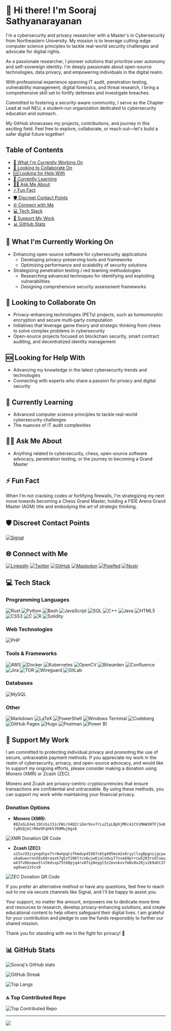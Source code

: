 # 👋 Hi there! I'm Sooraj Sathyanarayanan

I'm a cybersecurity and privacy researcher with a Master's in Cybersecurity from Northeastern University. My mission is to leverage cutting-edge computer science principles to tackle real-world security challenges and advocate for digital rights.

As a passionate researcher, I pioneer solutions that prioritize user autonomy and self-sovereign identity. I'm deeply passionate about open-source technologies, data privacy, and empowering individuals in the digital realm.

With professional experience spanning IT audit, penetration testing, vulnerability management, digital forensics, and threat research, I bring a comprehensive skill set to fortify defenses and investigate breaches.

Committed to fostering a security-aware community, I serve as the Chapter Lead at null NEU, a student-run organization dedicated to cybersecurity education and outreach.

My GitHub showcases my projects, contributions, and journey in this exciting field. Feel free to explore, collaborate, or reach out—let's build a safer digital future together!

## Table of Contents
- [🔭 What I'm Currently Working On](#-what-im-currently-working-on)
- [🤝 Looking to Collaborate On](#-looking-to-collaborate-on)
- [🆘 Looking for Help With](#-looking-for-help-with)
- [🌱 Currently Learning](#-currently-learning)
- [🙋‍♂️ Ask Me About](#️-ask-me-about)
- [⚡ Fun Fact](#-fun-fact)
- [🛡️ Discreet Contact Points](#️-discreet-contact-points)
- [🌐 Connect with Me](#-connect-with-me)
- [💻 Tech Stack](#-tech-stack)
- [💖 Support My Work](#-support-my-work)
- [📊 GitHub Stats](#-github-stats)

## 🔭 What I'm Currently Working On
- Enhancing open-source software for cybersecurity applications
  - Developing privacy-preserving tools and frameworks
  - Optimizing performance and scalability of security solutions
- Strategizing penetration testing / red teaming methodologies
  - Researching advanced techniques for identifying and exploiting vulnerabilities
  - Designing comprehensive security assessment frameworks

## 🤝 Looking to Collaborate On
- Privacy-enhancing technologies (PETs) projects, such as homomorphic encryption and secure multi-party computation
- Initiatives that leverage game theory and strategic thinking from chess to solve complex problems in cybersecurity
- Open-source projects focused on blockchain security, smart contract auditing, and decentralized identity management

## 🆘 Looking for Help With
- Advancing my knowledge in the latest cybersecurity trends and technologies
- Connecting with experts who share a passion for privacy and digital security

## 🌱 Currently Learning
- Advanced computer science principles to tackle real-world cybersecurity challenges
- The nuances of IT audit complexities

## 🙋‍♂️ Ask Me About
- Anything related to cybersecurity, chess, open-source software advocacy, penetration testing, or the journey to becoming a Grand Master

## ⚡ Fun Fact
When I'm not cracking codes or fortifying firewalls, I'm strategizing my next move towards becoming a Chess Grand Master, holding a FIDE Arena Grand Master (AGM) title and embodying the art of strategic thinking.

## 🛡️ Discreet Contact Points
[![Signal](https://img.shields.io/badge/Signal-%23039BE5.svg?style=for-the-badge&logo=Signal&logoColor=white)](https://signal.me/#eu/tao35l1vQxmrWcie6iW3dXlcFo0t3Pzae7WFHEMJnAIqKn2WxP5KnKKq5ClE+ZDD)

## 🌐 Connect with Me
[![LinkedIn](https://img.shields.io/badge/LinkedIn-%230077B5.svg?style=for-the-badge&logo=linkedin&logoColor=white)](https://linkedin.com/in/soorajsathyanarayanan)
[![Twitter](https://img.shields.io/badge/Twitter-%231DA1F2.svg?style=for-the-badge&logo=Twitter&logoColor=white)](https://twitter.com/iAnonymous3000)
[![GitHub](https://img.shields.io/badge/GitHub-%23121011.svg?style=for-the-badge&logo=github&logoColor=white)](https://github.com/iAnonymous3000)
[![Mastodon](https://img.shields.io/badge/Mastodon-%232B90D9.svg?style=for-the-badge&logo=mastodon&logoColor=white)](https://mastodon.social/@ianonymous3000@mastodon.social)
[![Pixelfed](https://img.shields.io/badge/Pixelfed-FE5456.svg?style=for-the-badge&logo=pixelfed&logoColor=white)](https://pixelfed.social/iAnonymous3000)
[![Nostr](https://img.shields.io/badge/Nostr-602C0C.svg?style=for-the-badge&logo=nostr&logoColor=white)](https://njump.me/npub1dn9rvp2w7hdxgwl6j6rvujywyan559ghmdvrk6huydhzrz7a90fq6vleul)

## 💻 Tech Stack

### Programming Languages
![Rust](https://img.shields.io/badge/Rust-%23000000.svg?style=for-the-badge&logo=rust&logoColor=white)
![Python](https://img.shields.io/badge/Python-3670A0.svg?style=for-the-badge&logo=python&logoColor=ffdd54)
![Bash](https://img.shields.io/badge/Bash-%23121011.svg?style=for-the-badge&logo=gnu-bash&logoColor=white)
![JavaScript](https://img.shields.io/badge/JavaScript-%23323330.svg?style=for-the-badge&logo=javascript&logoColor=%23F7DF1E)
![SQL](https://img.shields.io/badge/SQL-%23CC2927.svg?style=for-the-badge&logo=postgresql&logoColor=white)
![C++](https://img.shields.io/badge/C++-%2300599C.svg?style=for-the-badge&logo=c%2B%2B&logoColor=white)
![Java](https://img.shields.io/badge/Java-%23ED8B00.svg?style=for-the-badge&logo=openjdk&logoColor=white)
![HTML5](https://img.shields.io/badge/HTML5-%23E34F26.svg?style=for-the-badge&logo=html5&logoColor=white)
![CSS3](https://img.shields.io/badge/CSS3-%231572B6.svg?style=for-the-badge&logo=css3&logoColor=white)
![C](https://img.shields.io/badge/C-%2300599C.svg?style=for-the-badge&logo=c&logoColor=white)
![R](https://img.shields.io/badge/R-%23276DC3.svg?style=for-the-badge&logo=r&logoColor=white)
![Solidity](https://img.shields.io/badge/Solidity-%23363636.svg?style=for-the-badge&logo=solidity&logoColor=white)

### Web Technologies
![PHP](https://img.shields.io/badge/PHP-%23777BB4.svg?style=for-the-badge&logo=php&logoColor=white)

### Tools & Frameworks
![AWS](https://img.shields.io/badge/AWS-%23FF9900.svg?style=for-the-badge&logo=amazon-aws&logoColor=white)
![Docker](https://img.shields.io/badge/Docker-%230db7ed.svg?style=for-the-badge&logo=docker&logoColor=white)
![Kubernetes](https://img.shields.io/badge/Kubernetes-%23326ce5.svg?style=for-the-badge&logo=kubernetes&logoColor=white)
![OpenCV](https://img.shields.io/badge/OpenCV-%23white.svg?style=for-the-badge&logo=opencv&logoColor=white)
![Bitwarden](https://img.shields.io/badge/Bitwarden-%23175DDC.svg?style=for-the-badge&logo=bitwarden&logoColor=white)
![Confluence](https://img.shields.io/badge/Confluence-%23172BF4.svg?style=for-the-badge&logo=confluence&logoColor=white)
![Jira](https://img.shields.io/badge/Jira-%230A0FFF.svg?style=for-the-badge&logo=jira&logoColor=white)
![TOR](https://img.shields.io/badge/TOR-%237E4798.svg?style=for-the-badge&logo=tor-project&logoColor=white)
![Wireguard](https://img.shields.io/badge/Wireguard-%2388171A.svg?style=for-the-badge&logo=wireguard&logoColor=white)
![GitLab](https://img.shields.io/badge/GitLab-%23181717.svg?style=for-the-badge&logo=gitlab&logoColor=white)

### Databases
![MySQL](https://img.shields.io/badge/MySQL-%2300000f.svg?style=for-the-badge&logo=mysql&logoColor=white)

### Other
![Markdown](https://img.shields.io/badge/Markdown-%23000000.svg?style=for-the-badge&logo=markdown&logoColor=white)
![LaTeX](https://img.shields.io/badge/LaTeX-%23008080.svg?style=for-the-badge&logo=latex&logoColor=white)
![PowerShell](https://img.shields.io/badge/PowerShell-%235391FE.svg?style=for-the-badge&logo=powershell&logoColor=white)
![Windows Terminal](https://img.shields.io/badge/Windows%20Terminal-%234D4D4D.svg?style=for-the-badge&logo=windows-terminal&logoColor=white)
![Codeberg](https://img.shields.io/badge/Codeberg-2185D0.svg?style=for-the-badge&logo=Codeberg&logoColor=white)
![GitHub Pages](https://img.shields.io/badge/GitHub%20Pages-121013.svg?style=for-the-badge&logo=github&logoColor=white)
![Hugo](https://img.shields.io/badge/Hugo-black.svg?style=for-the-badge&logo=hugo&logoColor=white)
![Postman](https://img.shields.io/badge/Postman-FF6C37.svg?style=for-the-badge&logo=postman&logoColor=white)
![Power BI](https://img.shields.io/badge/Power%20BI-F2C811.svg?style=for-the-badge&logo=power-bi&logoColor=black)

## 💖 Support My Work

I am committed to protecting individual privacy and promoting the use of secure, untraceable payment methods. If you appreciate my work in the realm of cybersecurity, privacy, and open-source advocacy, and would like to support my ongoing efforts, please consider making a donation using Monero (XMR) or Zcash (ZEC).

Monero and Zcash are privacy-centric cryptocurrencies that ensure transactions are confidential and untraceable. By using these methods, you can support my work while maintaining your financial privacy.

### Donation Options
- **Monero (XMR)**: `882aSLEXeL19CnSsJ3icFWirV4Q2riEmr9sv7rLu21yLBphjMXc4zCViMmW1NTFjSuKtyNSQjkCrR6e9FqhKV399Muj6gs6`

![XMR Donation QR Code](https://github.com/user-attachments/assets/ab327dbe-cbbc-4f84-9e87-297b9df9cb76)

- **Zcash (ZEC)**: `u15sc93jcpngdtpx7tr0whpqtzfhmdvp45507c6tg495mcm2x8ryyllsg8pgnzjqcywuka6uevrnn56s60raazk7g5zf206ltcn6ujw6jalndvy77zse69prrcw5203rndlnwuwk37v8knawx5lx5kdssp75t60pjq4rx8fsy0eygl5z2evnkxv7m8v0x20jv2k9aht37agduws2z5cx9`

![ZEC Donation QR Code](https://github.com/user-attachments/assets/1c42259a-4141-451e-abbb-5c224d5ceaa8)

If you prefer an alternative method or have any questions, feel free to reach out to me via secure channels like Signal, and I'll be happy to assist you.

Your support, no matter the amount, empowers me to dedicate more time and resources to research, develop privacy-enhancing solutions, and create educational content to help others safeguard their digital lives. I am grateful for your contribution and pledge to use the funds responsibly to further our shared mission.

Thank you for standing with me in the fight for privacy! 🙏

## 📊 GitHub Stats

![Sooraj's GitHub stats](https://github-readme-stats.vercel.app/api?username=iAnonymous3000&theme=dark&hide_border=false&include_all_commits=true&count_private=true)

![GitHub Streak](https://github-readme-streak-stats.herokuapp.com/?user=iAnonymous3000&theme=dark&hide_border=false)

![Top Langs](https://github-readme-stats.vercel.app/api/top-langs/?username=iAnonymous3000&theme=dark&hide_border=false&include_all_commits=true&count_private=true&layout=compact)

### 🔝 Top Contributed Repo

![Top Contributed Repo](https://github-contributor-stats.vercel.app/api?username=iAnonymous3000&limit=5&theme=dark&combine_all_yearly_contributions=true)

---

[![](https://visitcount.itsvg.in/api?id=iAnonymous3000&icon=0&color=0)](https://visitcount.itsvg.in)
